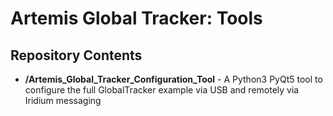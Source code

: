 # Artemis Global Tracker: Tools

## Repository Contents
- **/Artemis_Global_Tracker_Configuration_Tool** - A Python3 PyQt5 tool to configure the full GlobalTracker example via USB and remotely via Iridium messaging
